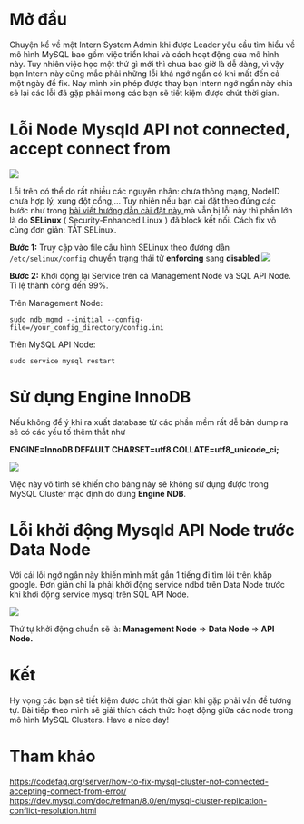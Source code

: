 # Mở đầu
Chuyện kể về một Intern System Admin khi được Leader yêu cầu tìm hiểu về mô hình MySQL bao gồm việc triển khai và cách hoạt động của mô hình này. Tuy nhiên việc học một thứ gì mới thì chưa bao giờ là dễ dàng, vì vậy bạn Intern này cũng mắc phải những lỗi khá ngớ ngẩn có khi mất đến cả một ngày để fix. Nay mình xin phép được thay bạn Intern ngớ ngẩn này chia sẻ lại các lỗi đã gặp phải mong các bạn sẽ tiết kiệm được chút thời gian.

# Lỗi Node Mysqld API not connected, accept connect from
![](https://images.viblo.asia/473fe33e-69c6-44c7-847b-cc255890a454.jpg)

Lỗi trên có thể do rất nhiều các nguyên nhân: chưa thông mạng, NodeID chưa hợp lý, xung đột cổng,... Tuy nhiên nếu bạn cài đặt theo đúng các bước như trong [bài viết hướng dẫn cài đặt này ](https://www.howtoforge.com/tutorial/how-to-install-and-configure-mysql-cluster-on-centos-7/) mà vẫn bị lỗi này thì phần lớn là do **SELinux** ( Security-Enhanced Linux ) đã block kết nối. Cách fix vô cùng đơn giản: TẮT SELinux.

**Bước 1:**  Truy cập vào file cấu hình SELinux theo đường dẫn `/etc/selinux/config` chuyển trạng thái từ **enforcing** sang **disabled**
![](https://images.viblo.asia/c3025059-a9fa-402a-a88d-5a041f806e80.png)

**Bước 2:** Khởi động lại Service trên cả Management Node và SQL API Node. Tỉ lệ thành công đến 99%.

Trên Management Node:

`sudo ndb_mgmd --initial --config-file=/your_config_directory/config.ini`

Trên MySQL API Node:

`sudo service mysql restart`


# Sử dụng Engine InnoDB
Nếu không để ý khi ra xuất database từ các phần mềm rất dễ bản dump ra sẽ có các yếu tố thêm thắt như 

**ENGINE=InnoDB DEFAULT CHARSET=utf8 COLLATE=utf8_unicode_ci;**

![](https://images.viblo.asia/4e2a09c8-da09-4c17-8182-abdd1c885221.PNG)

Việc này vô tình sẽ khiến cho bảng này sẽ không sử dụng được trong MySQL Cluster mặc định do dùng **Engine NDB**.
# Lỗi khởi động Mysqld API Node trước Data Node
Với cái lỗi ngớ ngẩn này khiến mình mất gần 1 tiếng đi tìm lỗi trên khắp google. Đơn giản chỉ là phải khởi động service ndbd trên Data Node trước khi khởi động service mysql trên SQL API Node. 

![](https://images.viblo.asia/14ae8502-e019-4aad-8930-4a2c1f5b50ab.png)


Thứ tự khởi động chuẩn sẽ là: **Management Node** => **Data Node** => **API Node.**

# Kết
Hy vọng các bạn sẽ tiết kiệm được chút thời gian khi gặp phải vấn đề tương tự. Bài tiếp theo mình sẽ giải thích cách thức hoạt động giữa các node trong mô hình MySQL Clusters. Have a nice day!

# Tham khảo
https://codefaq.org/server/how-to-fix-mysql-cluster-not-connected-accepting-connect-from-error/
https://dev.mysql.com/doc/refman/8.0/en/mysql-cluster-replication-conflict-resolution.html